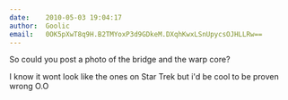 ```yaml
---
date:    2010-05-03 19:04:17
author:  Goolic
email:   0OK5pXwT8q9H.B2TMYoxP3d9GDkeM.DXqhKwxLSnUpycsOJHLLRw==
---
```


So could you post a photo of the bridge and the warp core?

I know it wont look like the ones on Star Trek but i'd be cool to be
proven wrong O.O

